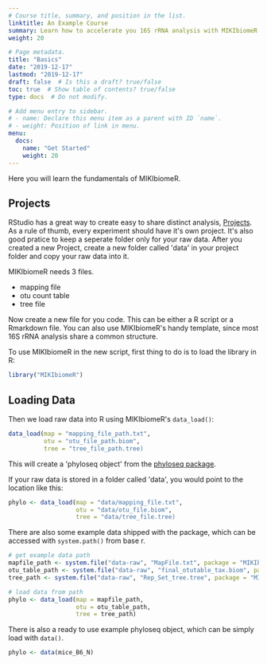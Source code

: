 ```yaml
---
# Course title, summary, and position in the list.
linktitle: An Example Course
summary: Learn how to accelerate you 16S rRNA analysis with MIKIbiomeR.
weight: 20

# Page metadata.
title: "Basics"
date: "2019-12-17"
lastmod: "2019-12-17"
draft: false  # Is this a draft? true/false
toc: true  # Show table of contents? true/false
type: docs  # Do not modify.

# Add menu entry to sidebar.
# - name: Declare this menu item as a parent with ID `name`.
# - weight: Position of link in menu.
menu:
  docs:
    name: "Get Started"
    weight: 20
---
```


Here you will learn the fundamentals of MIKIbiomeR.

## Projects

RStudio has a great way to create easy to share distinct analysis,
[Projects](https://rafalab.github.io/dsbook/reproducible-projects-with-rstudio-and-r-markdown.html#rstudio-projects).
As a rule of thumb, every experiment should have it's own project.
It's also good pratice to keep a seperate folder only for your raw data.
After you created a new Project, create a new folder called 'data' in
your project folder and copy your raw data into it.

MIKIbiomeR needs 3 files.

- mapping file
- otu count table
- tree file

Now create a new file for you code. This can be either a R script or a
Rmarkdown file. You can also use MIKIbiomeR's handy template, since most
16S rRNA analysis share a common structure.

To use MIKIbiomeR in the new script, first thing to do is to load the
library in R:

```r
library("MIKIbiomeR")
```

## Loading Data

Then we load raw data into R using MIKIbiomeR's `data_load()`:

```r Loading data
data_load(map = "mapping_file_path.txt",
          otu = "otu_file_path.biom",
          tree = "tree_file_path.tree)
```

This will create a 'phyloseq object' from the
[phyloseq package](https://joey711.github.io/phyloseq).

If your raw data is stored in a folder called 'data',
you would point to the location like this:

```r
phylo <- data_load(map = "data/mapping_file.txt",
                   otu = "data/otu_file.biom",
                   tree = "data/tree_file.tree)
```

There are also some example data shipped with the package,
which can be accessed with `system.path()` from base r.

```r
# get example data path
mapfile_path <- system.file("data-raw", "MapFile.txt", package = "MIKIbiomeR")
otu_table_path <- system.file("data-raw", "final_otutable_tax.biom", package = "MIKIbiomeR")
tree_path <- system.file("data-raw", "Rep_Set_tree.tree", package = "MIKIbiomeR")

# load data from path
phylo <- data_load(map = mapfile_path,
                   otu = otu_table_path,
                   tree = tree_path)
```

There is also a ready to use example phyloseq object,
which can be simply load with `data()`.

```r
phylo <- data(mice_B6_N)
```
